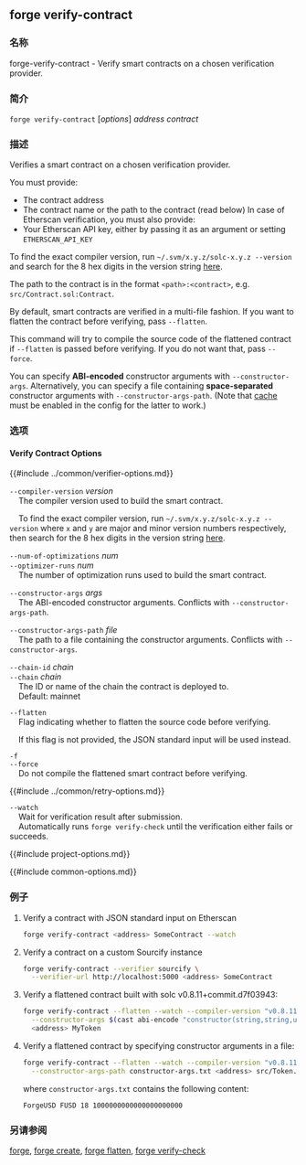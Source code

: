 ## forge verify-contract

### 名称

forge-verify-contract - Verify smart contracts on a chosen verification provider.

### 简介

``forge verify-contract`` [*options*] *address* *contract*

### 描述

Verifies a smart contract on a chosen verification provider.

You must provide:
- The contract address
- The contract name or the path to the contract (read below)
In case of Etherscan verification, you must also provide:
- Your Etherscan API key, either by passing it as an argument or setting `ETHERSCAN_API_KEY`

To find the exact compiler version, run `~/.svm/x.y.z/solc-x.y.z --version` and search for the 8 hex digits in the version string [here](https://etherscan.io/solcversions).

The path to the contract is in the format `<path>:<contract>`, e.g. `src/Contract.sol:Contract`.

By default, smart contracts are verified in a multi-file fashion. If you want to flatten the contract before verifying, pass `--flatten`.

This command will try to compile the source code of the flattened contract if `--flatten` is passed before verifying. If you do not want that, pass `--force`.

You can specify **ABI-encoded** constructor arguments with `--constructor-args`. Alternatively,
you can specify a file containing **space-separated** constructor arguments with `--constructor-args-path`.
(Note that [cache](../config/project.html#cache) must be enabled in the config for the latter to work.)

### 选项

#### Verify Contract Options

{{#include ../common/verifier-options.md}}

`--compiler-version` *version*  
&nbsp;&nbsp;&nbsp;&nbsp;The compiler version used to build the smart contract.

&nbsp;&nbsp;&nbsp;&nbsp;To find the exact compiler version, run `~/.svm/x.y.z/solc-x.y.z --version` where `x` and
`y` are major and minor version numbers respectively, then search for the 8 hex digits in the version string [here](https://etherscan.io/solcversions).

`--num-of-optimizations` *num*  
`--optimizer-runs` *num*      
&nbsp;&nbsp;&nbsp;&nbsp;The number of optimization runs used to build the smart contract.

`--constructor-args` *args*  
&nbsp;&nbsp;&nbsp;&nbsp;The ABI-encoded constructor arguments. Conflicts with `--constructor-args-path`.

`--constructor-args-path` *file*  
&nbsp;&nbsp;&nbsp;&nbsp;The path to a file containing the constructor arguments. Conflicts with `--constructor-args`.

`--chain-id` *chain*  
`--chain` *chain*  
&nbsp;&nbsp;&nbsp;&nbsp;The ID or name of the chain the contract is deployed to.  
&nbsp;&nbsp;&nbsp;&nbsp;Default: mainnet

`--flatten`  
&nbsp;&nbsp;&nbsp;&nbsp;Flag indicating whether to flatten the source code before verifying.

&nbsp;&nbsp;&nbsp;&nbsp;If this flag is not provided, the JSON standard input will be used instead.

`-f`  
`--force`  
&nbsp;&nbsp;&nbsp;&nbsp;Do not compile the flattened smart contract before verifying.

{{#include ../common/retry-options.md}}

`--watch`  
&nbsp;&nbsp;&nbsp;&nbsp;Wait for verification result after submission.  
&nbsp;&nbsp;&nbsp;&nbsp;Automatically runs `forge verify-check` until the verification either fails or succeeds.

{{#include project-options.md}}

{{#include common-options.md}}

### 例子

1. Verify a contract with JSON standard input on Etherscan
    ```sh
    forge verify-contract <address> SomeContract --watch

2. Verify a contract on a custom Sourcify instance
    ```sh
    forge verify-contract --verifier sourcify \
      --verifier-url http://localhost:5000 <address> SomeContract
    ```

3. Verify a flattened contract built with solc v0.8.11+commit.d7f03943:
    ```sh
    forge verify-contract --flatten --watch --compiler-version "v0.8.11+commit.d7f03943" \
      --constructor-args $(cast abi-encode "constructor(string,string,uint256,uint256)" "ForgeUSD" "FUSD" 18 1000000000000000000000) \
      <address> MyToken
    ```

4. Verify a flattened contract by specifying constructor arguments in a file:
    ```sh
    forge verify-contract --flatten --watch --compiler-version "v0.8.11+commit.d7f03943" \
      --constructor-args-path constructor-args.txt <address> src/Token.sol:MyToken
    ```
    where `constructor-args.txt` contains the following content:
    ```text
    ForgeUSD FUSD 18 1000000000000000000000
    ```


### 另请参阅

[forge](./forge.md), [forge create](./forge-create.md), [forge flatten](./forge-flatten.md), [forge verify-check](./forge-verify-check.md)
